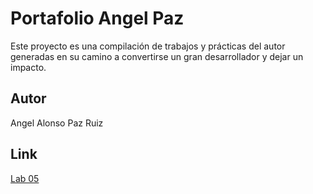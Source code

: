 # Portafolio Angel Paz

Este proyecto es una compilación  de trabajos y prácticas del autor generadas en su camino a convertirse un gran desarrollador y dejar un impacto.

## Autor

Angel Alonso Paz Ruiz

## Link

[Lab 05](https://portafolio-angel-paz.netlify.app/)
